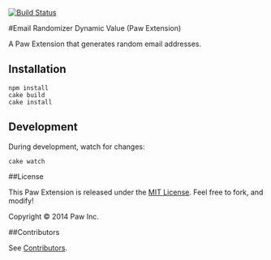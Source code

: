 [![Build Status](https://travis-ci.org/luckymarmot/Paw-EmailRandomizerDynamicValue.svg?branch=master)](https://travis-ci.org/luckymarmot/Paw-EmailRandomizerDynamicValue)

#Email Randomizer Dynamic Value (Paw Extension)

A Paw Extension that generates random email addresses.

## Installation

```shell
npm install
cake build
cake install
```

## Development

During development, watch for changes:

```shell
cake watch
```

##License

This Paw Extension is released under the [MIT License](LICENSE). Feel free to fork, and modify!

Copyright © 2014 Paw Inc.

##Contributors

See [Contributors](https://github.com/luckymarmot/Paw-EmailRandomizerDynamicValue/graphs/contributors).
